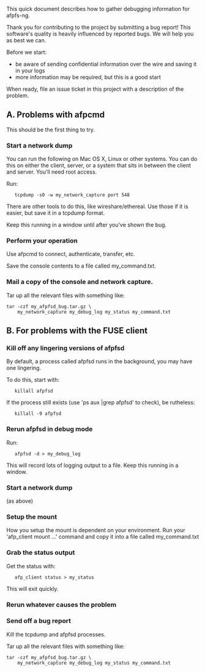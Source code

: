 This quick document describes how to gather debugging information for afpfs-ng.

Thank you for contributing to the project by submitting a bug report!  This
software's quality is heavily influenced by reported bugs.  We will help 
you as best we can.

Before we start:

- be aware of sending confidential information over the wire and saving it in your logs
- more information may be required, but this is a good start

When ready, file an issue ticket in this project with a description
of the problem.


A. Problems with afpcmd
-----------------------

This should be the first thing to try.

### Start a network dump

You can run the following on Mac OS X, Linux or other systems.  You can do this
on either the client, server, or a system that sits in between the client and
server.  You'll need root access.

Run:

       tcpdump -s0 -w my_network_capture port 548

There are other tools to do this, like wireshare/ethereal.  Use those if it is
easier, but save it in a tcpdump format.

Keep this running in a window until after you've shown the bug.

### Perform your operation

Use afpcmd to connect, authenticate, transfer, etc.

Save the console contents to a file called my_command.txt.

### Mail a copy of the console and network capture.

Tar up all the relevant files with something like:

	tar -czf my_afpfsd_bug.tar.gz \
		my_network_capture my_debug_log my_status my_command.txt


B. For problems with the FUSE client
------------------------------------

### Kill off any lingering versions of afpfsd


By default, a process called afpfsd runs in the background, you may have one
lingering.

To do this, start with:

       killall afpfsd

If the process still exists (use 'ps aux |grep afpfsd' to check), be
rutheless:

       killall -9 afpfsd

### Rerun afpfsd in debug mode

Run:

       afpfsd -d > my_debug_log

This will record lots of logging output to a file.  Keep this running in a 
window.


### Start a network dump

(as above)


### Setup the mount

How you setup the mount is dependent on your environment.  Run your 
'afp_client mount ...' command and copy it into a file called my_command.txt

### Grab the status output

Get the status with:

       afp_client status > my_status

This will exit quickly.

### Rerun whatever causes the problem

### Send off a bug report

Kill the tcpdump and afpfsd processes.

Tar up all the relevant files with something like:

	tar -czf my_afpfsd_bug.tar.gz \
		my_network_capture my_debug_log my_status my_command.txt
